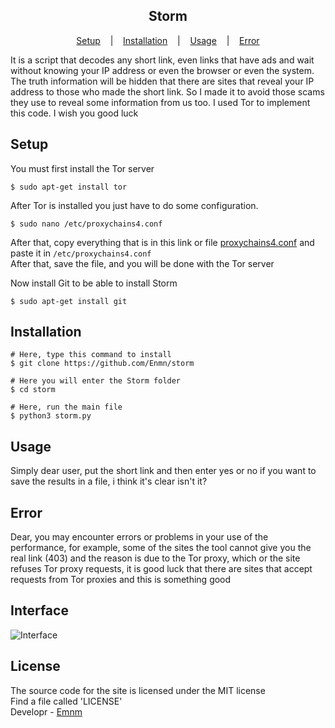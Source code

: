 <h2 style="" align="center">Storm</h2>
<p align="center">
  <a href="#setup">Setup</a>
  &nbsp;&nbsp;&nbsp;|&nbsp;&nbsp;&nbsp;
  <a href="#installation">Installation</a>
  &nbsp;&nbsp;&nbsp;|&nbsp;&nbsp;&nbsp;
  <a href="#usage">Usage</a>
  &nbsp;&nbsp;&nbsp;|&nbsp;&nbsp;&nbsp;
  <a href="#error">Error</a>
</p>
<p>It is a script that decodes any short link, even links that have ads and wait without knowing your IP address or even the browser or even the system. The truth information will be hidden that there are sites that reveal your IP address to those who made the short link. So I made it to avoid those scams they use to reveal some information from us too. I used Tor to implement this code. I wish you good luck
</p>

## Setup

You must first install the Tor server
```console
$ sudo apt-get install tor
```
After Tor is installed you just have to do some configuration.
```console
$ sudo nano /etc/proxychains4.conf
```
After that, copy everything that is in this link or file [proxychains4.conf](https://raw.githubusercontent.com/Enmn/Storm/main/src/proxychains4.txt) and paste it in `/etc/proxychains4.conf`</br>
After that, save the file, and you will be done with the Tor server</br>

Now install Git to be able to install Storm
```console
$ sudo apt-get install git
```

## Installation
```console
# Here, type this command to install
$ git clone https://github.com/Enmn/storm

# Here you will enter the Storm folder
$ cd storm

# Here, run the main file
$ python3 storm.py
```
## Usage
Simply dear user, put the short link and then enter yes or no if you want to save the results in a file, i think it's clear isn't it?

## Error
Dear, you may encounter errors or problems in your use of the performance, for example, some of the sites the tool cannot give you the real link (403) and the reason is due to the Tor proxy, which or the site refuses Tor proxy requests, it is good luck that there are sites that accept requests from Tor proxies and this is something good

## Interface
<img src="./assets/TAQhcob.png" alt="Interface">

## License
The source code for the site is licensed under the MIT license<br/>
Find a file called 'LICENSE'<br/>
Developr - [Emnm](https://github.com/Enmn)
